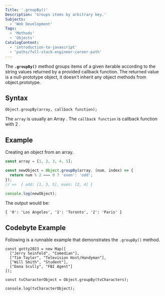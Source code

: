 ```yaml
---
Title: '.groupBy()'
Description: 'Groups items by arbitrary key.'
Subjects:
  - 'Web Development'
Tags:
  - 'Methods'
  - 'Objects'
CatalogContent:
  - 'introduction-to-javascript'
  - 'paths/full-stack-engineer-career-path'
---
```


The **`.groupBy()`** method groups items of a given iterable according to the string values returned by a provided callback function. The returned value is a null-prototype object, it doesn't inherit any object methods from object.prototype.

## Syntax

```pseudo
Object.groupBy(array, callback function);
```

The `array` is usually an Array .
The `callback function` is callback function with 2 .

## Example

Creating an object from an array.

```js
const array = [1, 2, 3, 4, 5];

const newObject = Object.groupBy(array, (num, index) => {
  return num % 2 === 0 ? 'even': 'odd';
});
// =>  { odd: [1, 3, 5], even: [2, 4] }

console.log(newObject);
```

The output would be:

```shell
{ '0': 'Los Angeles', '1': 'Toronto', '2': 'Paris' }
```

## Codebyte Example

Following is a runnable example that demonstrates the `.groupBy()` method.

```codebyte/javascript
const gotty2023 = new Map([
  ["Jerry Seinfeld", "Comedian"],
  ["Tim Taylor", "Television Host/Handyman"],
  ["Will Smith", "Student"],
  ["Dana Scully", "FBI Agent"]
]);

const tvCharacterObject = Object.groupBy(tvCharacters);

console.log(tvCharacterObject);
```
